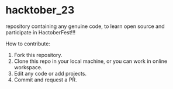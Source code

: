 # hacktober_23
repository containing any genuine code, to learn open source and participate in HactoberFest!!!

How to contribute:
1. Fork this repository.
2. Clone this repo in your local machine, or you can work in online workspace.
3. Edit any code or add projects.
4. Commit and request a PR.
